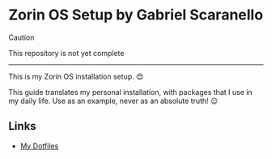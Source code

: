 # Zorin OS Setup by Gabriel Scaranello

> [!CAUTION]  
> This repository is not yet complete

---

This is my Zorin OS installation setup. 😍

This guide translates my personal installation, with packages that I use in my daily life. Use as an example, never as an absolute truth! 😉


## Links

- [My Dotfiles](https://github.com/gabrielscaranello/dotfiles)
